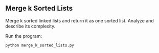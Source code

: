 ## Merge k Sorted Lists 

Merge k sorted linked lists and return it as one sorted list. Analyze and describe its complexity.

Run the program:
```
python merge_k_sorted_lists.py
```
